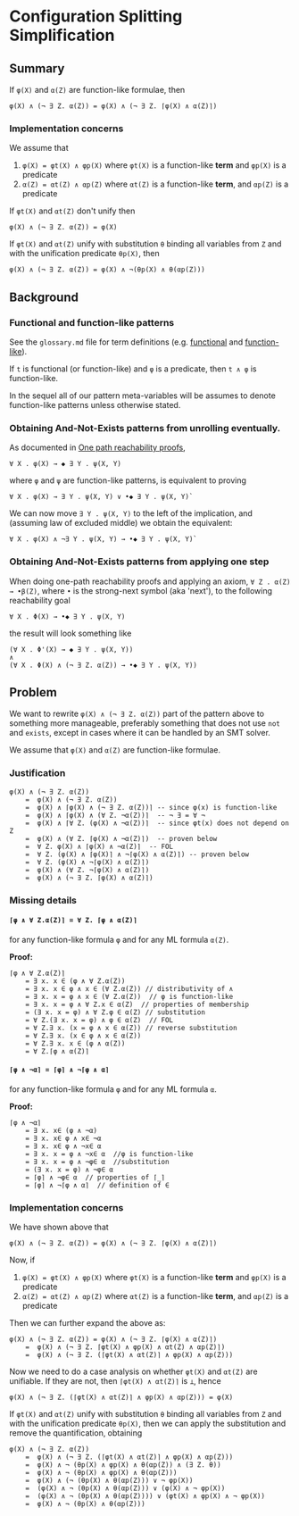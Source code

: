 Configuration Splitting Simplification
======================================

Summary
-------

If `φ(X)` and `α(Z)` are function-like formulae, then

```
φ(X) ∧ (¬ ∃ Z. α(Z)) = φ(X) ∧ (¬ ∃ Z. ⌈φ(X) ∧ α(Z)⌉)
```

### Implementation concerns

We assume that
1. `φ(X) = φt(X) ∧ φp(X)` where `φt(X)` is a function-like __term__
   and `φp(X)` is a predicate
1. `α(Z) = αt(Z) ∧ αp(Z)` where `αt(Z)` is a function-like __term__,
   and `αp(Z)` is a predicate
 
If `φt(X)` and `αt(Z)` don't unify then 

```
φ(X) ∧ (¬ ∃ Z. α(Z)) = φ(X)
```

If `φt(X)` and `αt(Z)` unify with substitution `θ` binding all variables from `Z`
and with the unification predicate `θp(X)`, then

```
φ(X) ∧ (¬ ∃ Z. α(Z)) = φ(X) ∧ ¬(θp(X) ∧ θ(αp(Z)))
```

Background
----------

### Functional and function-like patterns

See the `glossary.md` file for term definitions (e.g.
[functional](glossary.md#functional) and
[function-like](glossary.md#functionlike)).

If `t` is functional (or function-like) and `φ` is a predicate,
then `t ∧ φ` is function-like.

In the sequel all of our pattern meta-variables will be assumes to denote
function-like patterns unless otherwise stated.

### Obtaining And-Not-Exists patterns from unrolling eventually.

As documented in [One path reachability proofs](2018-11-08-One-Path-Reachability-Proofs.md),
```
∀ X . φ(X) → ◆ ∃ Y . ψ(X, Y)
```
where `φ` and `ψ` are function-like patterns, is equivalent to proving
```
∀ X . φ(X) → ∃ Y . ψ(X, Y) ∨ •◆ ∃ Y . ψ(X, Y)`
```

We can now move `∃ Y . ψ(X, Y)` to the left of the implication,
and (assuming law of excluded middle) we obtain the equivalent:
```
∀ X . φ(X) ∧ ¬∃ Y . ψ(X, Y) → •◆ ∃ Y . ψ(X, Y)`
```

### Obtaining And-Not-Exists patterns from applying one step

When doing one-path reachability proofs and applying an axiom,
`∀ Z . α(Z) → •β(Z)`, where `•` is the strong-next symbol (aka 'next'),
to the following reachability goal
```
∀ X . Φ(X) → •◆ ∃ Y . ψ(X, Y)
```
the result will look something like
```
(∀ X . Φ'(X) → ◆ ∃ Y . ψ(X, Y))
∧
(∀ X . Φ(X) ∧ (¬ ∃ Z. α(Z)) → •◆ ∃ Y . ψ(X, Y))
```

Problem
-------

We want to rewrite `φ(X) ∧ (¬ ∃ Z. α(Z))` part of the pattern above
to something more manageable, preferably something that does not use `not`
and `exists`, except in cases where it can be handled by an SMT solver.

We assume that `φ(X)` and `α(Z)` are function-like formulae.

### Justification

```
φ(X) ∧ (¬ ∃ Z. α(Z))
    =  φ(X) ∧ (¬ ∃ Z. α(Z))
    =  φ(X) ∧ ⌈φ(X) ∧ (¬ ∃ Z. α(Z))⌉ -- since φ(x) is function-like
    =  φ(X) ∧ ⌈φ(X) ∧ (∀ Z. ¬α(Z))⌉  -- ¬ ∃ = ∀ ¬
    =  φ(X) ∧ ⌈∀ Z. (φ(X) ∧ ¬α(Z))⌉  -- since φt(x) does not depend on Z
    =  φ(X) ∧ (∀ Z. ⌈φ(X) ∧ ¬α(Z)⌉)  -- proven below
    =  ∀ Z. φ(X) ∧ ⌈φ(X) ∧ ¬α(Z)⌉  -- FOL
    =  ∀ Z. (φ(X) ∧ ⌈φ(X)⌉ ∧ ¬⌈φ(X) ∧ α(Z)⌉) -- proven below
    =  ∀ Z. (φ(X) ∧ ¬⌈φ(X) ∧ α(Z)⌉)
    =  φ(X) ∧ (∀ Z. ¬⌈φ(X) ∧ α(Z)⌉)
    =  φ(X) ∧ (¬ ∃ Z. ⌈φ(X) ∧ α(Z)⌉)
```


### Missing details


#### `⌈φ ∧ ∀ Z.α(Z)⌉ = ∀ Z. ⌈φ ∧ α(Z)⌉`

for any function-like formula `φ` and for any ML formula `α(Z)`.

__Proof:__
```
⌈φ ∧ ∀ Z.α(Z)⌉
    = ∃ x. x ∈ (φ ∧ ∀ Z.α(Z))
    = ∃ x. x ∈ φ ∧ x ∈ (∀ Z.α(Z)) // distributivity of ∧ 
    = ∃ x. x = φ ∧ x ∈ (∀ Z.α(Z))  // φ is function-like
    = ∃ x. x = φ ∧ ∀ Z.x ∈ α(Z)  // properties of membership
    = (∃ x. x = φ) ∧ ∀ Z.φ ∈ α(Z) // substitution
    = ∀ Z.(∃ x. x = φ) ∧ φ ∈ α(Z)  // FOL
    = ∀ Z.∃ x. (x = φ ∧ x ∈ α(Z)) // reverse substitution 
    = ∀ Z.∃ x. (x ∈ φ ∧ x ∈ α(Z)) 
    = ∀ Z.∃ x. x ∈ (φ ∧ α(Z)) 
    = ∀ Z.⌈φ ∧ α(Z)⌉ 
```

#### `⌈φ ∧ ¬α⌉ = ⌈φ⌉ ∧ ¬⌈φ ∧ α⌉`

for any function-like formula `φ` and for any ML formula `α`.

__Proof:__
```
⌈φ ∧ ¬α⌉
    = ∃ x. x∈ (φ ∧ ¬α)
    = ∃ x. x∈ φ ∧ x∈ ¬α
    = ∃ x. x∈ φ ∧ ¬x∈ α 
    = ∃ x. x = φ ∧ ¬x∈ α  //φ is function-like
    = ∃ x. x = φ ∧ ¬φ∈ α  //substitution
    = (∃ x. x = φ) ∧ ¬φ∈ α
    = ⌈φ⌉ ∧ ¬φ∈ α  // properties of ⌈_⌉
    = ⌈φ⌉ ∧ ¬⌈φ ∧ α⌉  // definition of ∈ 
```


### Implementation concerns

We have shown above that

```
φ(X) ∧ (¬ ∃ Z. α(Z)) = φ(X) ∧ (¬ ∃ Z. ⌈φ(X) ∧ α(Z)⌉)
```

Now, if
1. `φ(X) = φt(X) ∧ φp(X)` where `φt(X)` is a function-like __term__
   and `φp(X)` is a predicate
1. `α(Z) = αt(Z) ∧ αp(Z)` where `αt(Z)` is a function-like __term__,
   and `αp(Z)` is a predicate
 
Then we can further expand the above as:
```
φ(X) ∧ (¬ ∃ Z. α(Z)) = φ(X) ∧ (¬ ∃ Z. ⌈φ(X) ∧ α(Z)⌉)
    =  φ(X) ∧ (¬ ∃ Z. ⌈φt(X) ∧ φp(X) ∧ αt(Z) ∧ αp(Z)⌉)
    =  φ(X) ∧ (¬ ∃ Z. (⌈φt(X) ∧ αt(Z)⌉ ∧ φp(X) ∧ αp(Z)))
```

Now we need to do a case analysis on whether `φt(X)` and `αt(Z)` are unifiable.
If they are not, then `⌈φt(X) ∧ αt(Z)⌉` is `⊥`, hence 

```
φ(X) ∧ (¬ ∃ Z. (⌈φt(X) ∧ αt(Z)⌉ ∧ φp(X) ∧ αp(Z))) = φ(X)
```

If `φt(X)` and `αt(Z)` unify with substitution `θ` binding all variables from `Z`
and with the unification predicate `θp(X)`, then we can apply the substitution
and remove the quantification, obtaining

```
φ(X) ∧ (¬ ∃ Z. α(Z))
    =  φ(X) ∧ (¬ ∃ Z. (⌈φt(X) ∧ αt(Z)⌉ ∧ φp(X) ∧ αp(Z)))
    =  φ(X) ∧ ¬ (θp(X) ∧ φp(X) ∧ θ(αp(Z)) ∧ (∃ Z. θ))
    =  φ(X) ∧ ¬ (θp(X) ∧ φp(X) ∧ θ(αp(Z)))
    =  φ(X) ∧ (¬ (θp(X) ∧ θ(αp(Z))) ∨ ¬ φp(X))
    =  (φ(X) ∧ ¬ (θp(X) ∧ θ(αp(Z))) ∨ (φ(X) ∧ ¬ φp(X))
    =  (φ(X) ∧ ¬ (θp(X) ∧ θ(αp(Z)))) ∨ (φt(X) ∧ φp(X) ∧ ¬ φp(X))
    =  φ(X) ∧ ¬ (θp(X) ∧ θ(αp(Z)))
```

